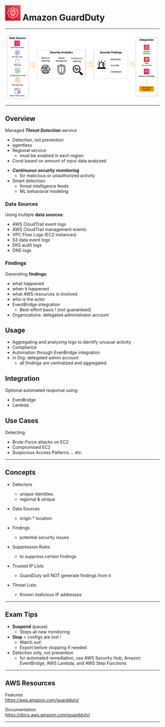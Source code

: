 # <img src="../../images/GuardDutyLogo.png" alt="Amazon GuardDuty" style="height: 50px; width:50px;"/>  Amazon GuardDuty  

---  

<!-- ![Amazon GuardDuty Overview](../../images/GuardDutyOverview.png) -->

![Amazon GuardDuty Operations](../../images/GuardDutyOperations.jpg)

---  
## Overview  
Managed ***Threat Detection*** service
- Detection, not prevention
- agentless 
- Regional service
  - must be enabled in each region
- Corst based on amount of input data analyzed

<!-- <img src="../../images/GuardDutyOperations.png" alt="Amazon GuardDuty Operations" style="height: 500px; width:550px;"/> -->

- ***Continuous security monitoring***  
  - for malicious or unauthorized activity
- Smart detection:
  - threat intelligence feeds
  - ML behavioral modeling

### Data Sources  
Using multiple **data sources**:
- AWS CloudTrail event logs
- AWS CloudTrail management events
- VPC Flow Logs (EC2 instances)
- S3 data event logs
- EKS audit logs
- DNS logs

### Findings  
Generating **findings**:
  - what happened
  - when it happened
  - what AWS resources is involved
  - who is the actor
  - EventBridge integration
    - Best-effort basis ! (not guaranteed)
- Organizations: delegated administrator account

## Usage
- Aggregating and analyzing logs to identify unusual activity
- Compliance
- Automation through EvenBridge integration
- in Org: delegated admin account
  - all findings are centralized and aggregated

## Integration
Optional automated response using: 
- EvenBridge
- Lambda

<!-- <img src="../../images/GuardDutyIntegrations.png" alt="Amazon GuardDuty Integration with EvenBridge & Lambda" style="height: 300px"/> -->

## Use Cases
Detecting:
- Brute-Force attacks on EC2 
- Compromised EC2
- Suspicious Access Patterns
... etc.

---  
## Concepts

- Detectors  
  - unique identities  
  - regional & unique  

- Data Sources  
  - origin * location  

- Findings  
  - potential security issues  

- Suppression Rules  
  - to suppress certain findings  

- Trusted IP Lists  
  - GuardDuty will NOT generate findings from it  

- Threat Lists  
  - Known malicious IP addresses  

---  
## Exam Tips
- **Suspend** (pause) 
  - Stops all new monitoring
- **Stop** = configs are lost ! 
  - Watch out! 
  - Export before stopping if needed
- Detection only, not prevention
  - for automated remediation, use AWS Security Hub, Amazon EventBridge, AWS Lambda, and AWS Step Functions  

---  
## AWS Resources

Features  
https://aws.amazon.com/guardduty/

Documentation  
https://docs.aws.amazon.com/guardduty/


---  

